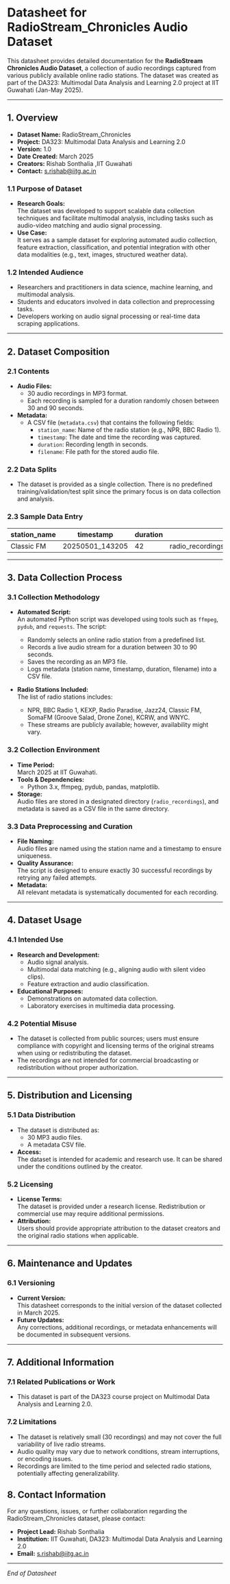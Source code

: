 # Datasheet for RadioStream_Chronicles Audio Dataset

This datasheet provides detailed documentation for the **RadioStream Chronicles Audio Dataset**, a collection of audio recordings captured from various publicly available online radio stations. The dataset was created as part of the DA323: Multimodal Data Analysis and Learning 2.0 project at IIT Guwahati (Jan-May 2025).

---

## 1. Overview
- **Dataset Name:** RadioStream_Chronicles  
- **Project:** DA323: Multimodal Data Analysis and Learning 2.0  
- **Version:** 1.0  
- **Date Created:** March 2025  
- **Creators:** Rishab Sonthalia ,IIT Guwahati 
- **Contact:** s.rishab@iitg.ac.in  

### 1.1 Purpose of Dataset
- **Research Goals:**  
  The dataset was developed to support scalable data collection techniques and facilitate multimodal analysis, including tasks such as audio-video matching and audio signal processing.
- **Use Case:**  
  It serves as a sample dataset for exploring automated audio collection, feature extraction, classification, and potential integration with other data modalities (e.g., text, images, structured weather data).

### 1.2 Intended Audience
- Researchers and practitioners in data science, machine learning, and multimodal analysis.
- Students and educators involved in data collection and preprocessing tasks.
- Developers working on audio signal processing or real-time data scraping applications.

---

## 2. Dataset Composition

### 2.1 Contents
- **Audio Files:**  
  - 30 audio recordings in MP3 format.
  - Each recording is sampled for a duration randomly chosen between 30 and 90 seconds.
- **Metadata:**  
  - A CSV file (`metadata.csv`) that contains the following fields:
    - `station_name`: Name of the radio station (e.g., NPR, BBC Radio 1).
    - `timestamp`: The date and time the recording was captured.
    - `duration`: Recording length in seconds.
    - `filename`: File path for the stored audio file.

### 2.2 Data Splits
- The dataset is provided as a single collection. There is no predefined training/validation/test split since the primary focus is on data collection and analysis.

### 2.3 Sample Data Entry
| station_name  | timestamp           | duration | filename                                  |
|---------------|---------------------|----------|-------------------------------------------|
| Classic FM    | 20250501_143205     | 42       | radio_recordings/Classic_FM_20250501_143205.mp3 |

---

## 3. Data Collection Process

### 3.1 Collection Methodology
- **Automated Script:**  
  An automated Python script was developed using tools such as `ffmpeg`, `pydub`, and `requests`. The script:
  - Randomly selects an online radio station from a predefined list.
  - Records a live audio stream for a duration between 30 to 90 seconds.
  - Saves the recording as an MP3 file.
  - Logs metadata (station name, timestamp, duration, filename) into a CSV file.
  
- **Radio Stations Included:**  
  The list of radio stations includes:
  - NPR, BBC Radio 1, KEXP, Radio Paradise, Jazz24, Classic FM, SomaFM (Groove Salad, Drone Zone), KCRW, and WNYC.
  - These streams are publicly available; however, availability might vary.

### 3.2 Collection Environment
- **Time Period:**  
  March 2025 at IIT Guwahati.
- **Tools & Dependencies:**  
  - Python 3.x, ffmpeg, pydub, pandas, matplotlib.
- **Storage:**  
  Audio files are stored in a designated directory (`radio_recordings`), and metadata is saved as a CSV file in the same directory.

### 3.3 Data Preprocessing and Curation
- **File Naming:**  
  Audio files are named using the station name and a timestamp to ensure uniqueness.
- **Quality Assurance:**  
  The script is designed to ensure exactly 30 successful recordings by retrying any failed attempts.
- **Metadata:**  
  All relevant metadata is systematically documented for each recording.

---

## 4. Dataset Usage

### 4.1 Intended Use
- **Research and Development:**  
  - Audio signal analysis.
  - Multimodal data matching (e.g., aligning audio with silent video clips).
  - Feature extraction and audio classification.
- **Educational Purposes:**  
  - Demonstrations on automated data collection.
  - Laboratory exercises in multimedia data processing.

### 4.2 Potential Misuse
- The dataset is collected from public sources; users must ensure compliance with copyright and licensing terms of the original streams when using or redistributing the dataset.
- The recordings are not intended for commercial broadcasting or redistribution without proper authorization.

---

## 5. Distribution and Licensing

### 5.1 Data Distribution
- The dataset is distributed as:
  - 30 MP3 audio files.
  - A metadata CSV file.
- **Access:**  
  The dataset is intended for academic and research use. It can be shared under the conditions outlined by the creator.

### 5.2 Licensing
- **License Terms:**  
  The dataset is provided under a research license. Redistribution or commercial use may require additional permissions.
- **Attribution:**  
  Users should provide appropriate attribution to the dataset creators and the original radio stations when applicable.

---

## 6. Maintenance and Updates

### 6.1 Versioning
- **Current Version:**  
  This datasheet corresponds to the initial version of the dataset collected in March 2025.
- **Future Updates:**  
  Any corrections, additional recordings, or metadata enhancements will be documented in subsequent versions.

---

## 7. Additional Information

### 7.1 Related Publications or Work
- This dataset is part of the DA323 course project on Multimodal Data Analysis and Learning 2.0.


### 7.2 Limitations
- The dataset is relatively small (30 recordings) and may not cover the full variability of live radio streams.
- Audio quality may vary due to network conditions, stream interruptions, or encoding issues.
- Recordings are limited to the time period and selected radio stations, potentially affecting generalizability.

## 8. Contact Information

For any questions, issues, or further collaboration regarding the RadioStream_Chronicles dataset, please contact:

- **Project Lead:** Rishab Sonthalia
- **Institution:** IIT Guwahati, DA323: Multimodal Data Analysis and Learning 2.0
- **Email:** s.rishab@iitg.ac.in
---

*End of Datasheet*

